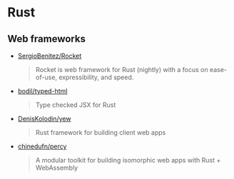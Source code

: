 # Rust

## Web frameworks

- [SergioBenitez/Rocket](https://github.com/SergioBenitez/Rocket)

  > Rocket is web framework for Rust (nightly) with a focus on ease-of-use, expressibility, and speed.

- [bodil/typed-html](https://github.com/bodil/typed-html)

  > Type checked JSX for Rust

- [DenisKolodin/yew](https://github.com/DenisKolodin/yew)

  > Rust framework for building client web apps

- [chinedufn/percy](https://github.com/chinedufn/percy)

  > A modular toolkit for building isomorphic web apps with Rust + WebAssembly

